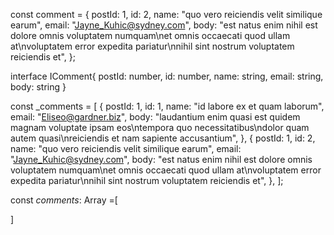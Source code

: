const comment = {
  postId: 1,
  id: 2,
  name: "quo vero reiciendis velit similique earum",
  email: "Jayne_Kuhic@sydney.com",
  body:
    "est natus enim nihil est dolore omnis voluptatem numquam\net omnis occaecati quod ullam at\nvoluptatem error expedita pariatur\nnihil sint nostrum voluptatem reiciendis et",
};

 
interface IComment{
    postId: number,
    id: number,
    name: string,
    email: string,
    body: string
}



const _comments = [
    {
      postId: 1,
      id: 1,
      name: "id labore ex et quam laborum",
      email: "Eliseo@gardner.biz",
      body:
        "laudantium enim quasi est quidem magnam voluptate ipsam eos\ntempora quo necessitatibus\ndolor quam autem quasi\nreiciendis et nam sapiente accusantium",
    },
    {
      postId: 1,
      id: 2,
      name: "quo vero reiciendis velit similique earum",
      email: "Jayne_Kuhic@sydney.com",
      body:
        "est natus enim nihil est dolore omnis voluptatem numquam\net omnis occaecati quod ullam at\nvoluptatem error expedita pariatur\nnihil sint nostrum voluptatem reiciendis et",
    },
  ];



  const _comments_: Array <IComment> =[
      
  ]